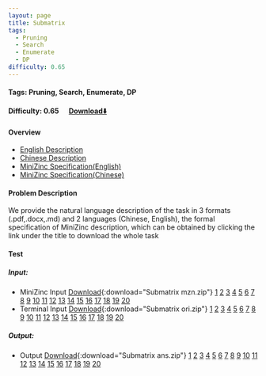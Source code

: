 ```yaml
---
layout: page
title: Submatrix
tags:
  - Pruning
  - Search
  - Enumerate
  - DP
difficulty: 0.65
---
```


#### Tags: Pruning, Search, Enumerate, DP
#### Difficulty: 0.65 &nbsp;&nbsp;&nbsp;&nbsp; [Download⬇️](../../dataset/Submatrix.zip)
#### Overview
- [English Description](../../dataset/Submatrix/task_e.pdf)
- [Chinese Description](../../dataset/Submatrix/task_c.pdf)
- [MiniZinc Specification(English)](../../dataset/Submatrix/task_e_mzn.txt)
- [MiniZinc Specification(Chinese)](../../dataset/Submatrix/task_c_mzn.txt)

#### Problem Description
We provide the natural language description of the task in 3 formats (.pdf,.docx,.md) and 2 languages (Chinese, English), the formal specification of MiniZinc description, which can be obtained by clicking the link under the title to download the whole task
#### Test
##### Input:
- MiniZinc Input [Download](../../dataset/Submatrix/tests/mzn_form.zip){:download="Submatrix mzn.zip"} [1](../../dataset/Submatrix/tests/mzn_form/1_dzn.txt) [2](../../dataset/Submatrix/tests/mzn_form/2_dzn.txt) [3](../../dataset/Submatrix/tests/mzn_form/3_dzn.txt) [4](../../dataset/Submatrix/tests/mzn_form/4_dzn.txt) [5](../../dataset/Submatrix/tests/mzn_form/5_dzn.txt) [6](../../dataset/Submatrix/tests/mzn_form/6_dzn.txt) [7](../../dataset/Submatrix/tests/mzn_form/7_dzn.txt) [8](../../dataset/Submatrix/tests/mzn_form/8_dzn.txt) [9](../../dataset/Submatrix/tests/mzn_form/9_dzn.txt) [10](../../dataset/Submatrix/tests/mzn_form/10_dzn.txt) [11](../../dataset/Submatrix/tests/mzn_form/11_dzn.txt) [12](../../dataset/Submatrix/tests/mzn_form/12_dzn.txt) [13](../../dataset/Submatrix/tests/mzn_form/13_dzn.txt) [14](../../dataset/Submatrix/tests/mzn_form/14_dzn.txt) [15](../../dataset/Submatrix/tests/mzn_form/15_dzn.txt) [16](../../dataset/Submatrix/tests/mzn_form/16_dzn.txt) [17](../../dataset/Submatrix/tests/mzn_form/17_dzn.txt) [18](../../dataset/Submatrix/tests/mzn_form/18_dzn.txt) [19](../../dataset/Submatrix/tests/mzn_form/19_dzn.txt) [20](../../dataset/Submatrix/tests/mzn_form/20_dzn.txt) 
- Terminal Input [Download](../../dataset/Submatrix/tests/origin_form.zip){:download="Submatrix ori.zip"} [1](../../dataset/Submatrix/tests/origin_form/1.in) [2](../../dataset/Submatrix/tests/origin_form/2.in) [3](../../dataset/Submatrix/tests/origin_form/3.in) [4](../../dataset/Submatrix/tests/origin_form/4.in) [5](../../dataset/Submatrix/tests/origin_form/5.in) [6](../../dataset/Submatrix/tests/origin_form/6.in) [7](../../dataset/Submatrix/tests/origin_form/7.in) [8](../../dataset/Submatrix/tests/origin_form/8.in) [9](../../dataset/Submatrix/tests/origin_form/9.in) [10](../../dataset/Submatrix/tests/origin_form/10.in) [11](../../dataset/Submatrix/tests/origin_form/11.in) [12](../../dataset/Submatrix/tests/origin_form/12.in) [13](../../dataset/Submatrix/tests/origin_form/13.in) [14](../../dataset/Submatrix/tests/origin_form/14.in) [15](../../dataset/Submatrix/tests/origin_form/15.in) [16](../../dataset/Submatrix/tests/origin_form/16.in) [17](../../dataset/Submatrix/tests/origin_form/17.in) [18](../../dataset/Submatrix/tests/origin_form/18.in) [19](../../dataset/Submatrix/tests/origin_form/19.in) [20](../../dataset/Submatrix/tests/origin_form/20.in) 

##### Output:
- Output [Download](../../dataset/Submatrix/tests/ans.zip){:download="Submatrix ans.zip"} [1](../../dataset/Submatrix/tests/ans/1_out.txt) [2](../../dataset/Submatrix/tests/ans/2_out.txt) [3](../../dataset/Submatrix/tests/ans/3_out.txt) [4](../../dataset/Submatrix/tests/ans/4_out.txt) [5](../../dataset/Submatrix/tests/ans/5_out.txt) [6](../../dataset/Submatrix/tests/ans/6_out.txt) [7](../../dataset/Submatrix/tests/ans/7_out.txt) [8](../../dataset/Submatrix/tests/ans/8_out.txt) [9](../../dataset/Submatrix/tests/ans/9_out.txt) [10](../../dataset/Submatrix/tests/ans/10_out.txt) [11](../../dataset/Submatrix/tests/ans/11_out.txt) [12](../../dataset/Submatrix/tests/ans/12_out.txt) [13](../../dataset/Submatrix/tests/ans/13_out.txt) [14](../../dataset/Submatrix/tests/ans/14_out.txt) [15](../../dataset/Submatrix/tests/ans/15_out.txt) [16](../../dataset/Submatrix/tests/ans/16_out.txt) [17](../../dataset/Submatrix/tests/ans/17_out.txt) [18](../../dataset/Submatrix/tests/ans/18_out.txt) [19](../../dataset/Submatrix/tests/ans/19_out.txt) [20](../../dataset/Submatrix/tests/ans/20_out.txt) 


